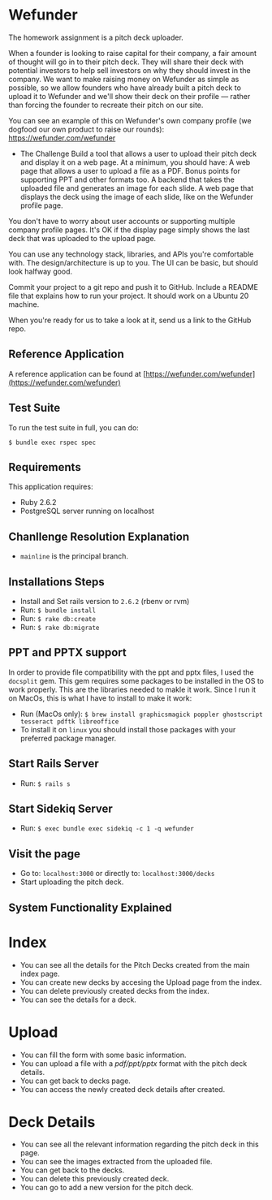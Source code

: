 Wefunder
================
The homework assignment is a pitch deck uploader.

When a founder is looking to raise capital for their company, a fair amount of thought will go in to their pitch deck. They will share their deck with potential investors to help sell investors on why they should invest in the company.
We want to make raising money on Wefunder as simple as possible, so we allow founders who have already built a pitch deck to upload it to Wefunder and we'll show their deck on their profile — rather than forcing the founder to recreate their pitch on our site.

You can see an example of this on Wefunder's own company profile (we dogfood our own product to raise our rounds): https://wefunder.com/wefunder

- The Challenge
Build a tool that allows a user to upload their pitch deck and display it on a web page.
At a minimum, you should have:
A web page that allows a user to upload a file as a PDF. Bonus points for supporting PPT and other formats too.
A backend that takes the uploaded file and generates an image for each slide.
A web page that displays the deck using the image of each slide, like on the Wefunder profile page.

You don't have to worry about user accounts or supporting multiple company profile pages. It's OK if the display page simply shows the last deck that was uploaded to the upload page.

You can use any technology stack, libraries, and APIs you're comfortable with. The design/architecture is up to you. The UI can be basic, but should look halfway good.

Commit your project to a git repo and push it to GitHub. Include a README file that explains how to run your project. It should work on a Ubuntu 20 machine.

When you're ready for us to take a look at it, send us a link to the GitHub repo.


Reference Application
---------------------
A reference application can be found at [https://wefunder.com/wefunder](https://wefunder.com/wefunder)


Test Suite
----------
To run the test suite in full, you can do:

``
$ bundle exec rspec spec
``

Requirements
-------------

This application requires:

- Ruby 2.6.2
- PostgreSQL server running on localhost

Chanllenge Resolution Explanation
----------------
- `mainline` is the principal branch.


Installations Steps
----------------
- Install and Set rails version to `2.6.2` (rbenv or rvm)
- Run: `$ bundle install`
- Run: `$ rake db:create`
- Run: `$ rake db:migrate`

PPT and PPTX support
----------------
In order to provide file compatibility with the ppt and pptx files, I used the `docsplit` gem. This gem requires some packages to be installed in the OS to work properly. This are the libraries needed to makle it work.
Since I run it on MacOs, this is what I have to install to make it work:
- Run (MacOs only): `$ brew install graphicsmagick poppler ghostscript tesseract pdftk libreoffice`
- To install it on `linux` you should install those packages with your preferred package manager.

Start Rails Server
----------------
- Run: `$ rails s`

Start Sidekiq Server
----------------
- Run: `$ exec bundle exec sidekiq -c 1 -q wefunder`

Visit the page
----------------
- Go to: `localhost:3000` 
  or directly to: `localhost:3000/decks`
- Start uploading the pitch deck.

System Functionality Explained
----------------

# Index
  - You can see all the details for the Pitch Decks created from the main index page.
  - You can create new decks by accesing the Upload page from the index.
  - You can delete previously created decks from the index.
  - You can see the details for a deck.

# Upload
  - You can fill the form with some basic information.
  - You can upload a file with a *pdf/ppt/pptx* format with the pitch deck details.
  - You can get back to decks page.
  - You can access the newly created deck details after created.

# Deck Details
  - You can see all the relevant information regarding the pitch deck in this page.
  - You can see the images extracted from the uploaded file.
  - You can get back to the decks.
  - You can delete this previously created deck.
  - You can go to add a new version for the pitch deck.